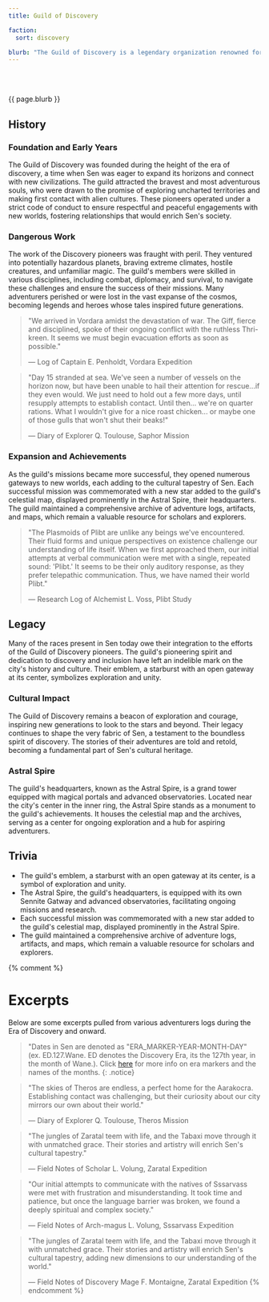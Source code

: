 ```yaml
---
title: Guild of Discovery

faction: 
  sort: discovery

blurb: "The Guild of Discovery is a legendary organization renowned for its daring explorers and groundbreaking missions. Established during the era of discovery, the guild's primary objective was to open more gateways to Sen by exploring the cosmos in search of new worlds with sentient life. Their efforts greatly expanded Sen's cultural and racial diversity, making the city the vibrant melting pot it is today."
---
```


<h1 id="overview" style="visibility: hidden; margin: 0px; padding: 0px;">Overview</h1>

{{ page.blurb }}

<!--more-->

## History

### Foundation and Early Years
The Guild of Discovery was founded during the height of the era of discovery, a time when Sen was eager to expand its horizons and connect with new civilizations. The guild attracted the bravest and most adventurous souls, who were drawn to the promise of exploring uncharted territories and making first contact with alien cultures. These pioneers operated under a strict code of conduct to ensure respectful and peaceful engagements with new worlds, fostering relationships that would enrich Sen's society.

### Dangerous Work
The work of the Discovery pioneers was fraught with peril. They ventured into potentially hazardous planets, braving extreme climates, hostile creatures, and unfamiliar magic. The guild's members were skilled in various disciplines, including combat, diplomacy, and survival, to navigate these challenges and ensure the success of their missions. Many adventurers perished or were lost in the vast expanse of the cosmos, becoming legends and heroes whose tales inspired future generations.

> "We arrived in Vordara amidst the devastation of war. The Giff, fierce and disciplined, spoke of their ongoing conflict with the ruthless Thri-kreen. It seems we must begin evacuation efforts as soon as possible."
>
> — Log of Captain E. Penholdt, Vordara Expedition

> "Day 15 stranded at sea. We've seen a number of vessels on the horizon now, but have been unable to hail their attention for rescue...if they even would. We just need to hold out a few more days, until resupply attempts to establish contact. Until then... we're on quarter rations. What I wouldn't give for a nice roast chicken... or maybe one of those gulls that won't shut their beaks!"
>
> — Diary of Explorer Q. Toulouse, Saphor Mission

### Expansion and Achievements
As the guild's missions became more successful, they opened numerous gateways to new worlds, each adding to the cultural tapestry of Sen. Each successful mission was commemorated with a new star added to the guild's celestial map, displayed prominently in the Astral Spire, their headquarters. The guild maintained a comprehensive archive of adventure logs, artifacts, and maps, which remain a valuable resource for scholars and explorers.

> "The Plasmoids of Plibt are unlike any beings we've encountered. Their fluid forms and unique perspectives on existence challenge our understanding of life itself. When we first approached them, our initial attempts at verbal communication were met with a single, repeated sound: 'Plibt.' It seems to be their only auditory response, as they prefer telepathic communication. Thus, we have named their world Plibt."
>
> — Research Log of Alchemist L. Voss, Plibt Study

## Legacy
Many of the races present in Sen today owe their integration to the efforts of the Guild of Discovery pioneers. The guild's pioneering spirit and dedication to discovery and inclusion have left an indelible mark on the city's history and culture. Their emblem, a starburst with an open gateway at its center, symbolizes exploration and unity.

### Cultural Impact
The Guild of Discovery remains a beacon of exploration and courage, inspiring new generations to look to the stars and beyond. Their legacy continues to shape the very fabric of Sen, a testament to the boundless spirit of discovery. The stories of their adventures are told and retold, becoming a fundamental part of Sen's cultural heritage.

### Astral Spire
The guild's headquarters, known as the Astral Spire, is a grand tower equipped with magical portals and advanced observatories. Located near the city's center in the inner ring, the Astral Spire stands as a monument to the guild's achievements. It houses the celestial map and the archives, serving as a center for ongoing exploration and a hub for aspiring adventurers.

## Trivia
- The guild's emblem, a starburst with an open gateway at its center, is a symbol of exploration and unity.
- The Astral Spire, the guild's headquarters, is equipped with its own Sennite Gatway and advanced observatories, facilitating ongoing missions and research.
- Each successful mission was commemorated with a new star added to the guild's celestial map, displayed prominently in the Astral Spire.
- The guild maintained a comprehensive archive of adventure logs, artifacts, and maps, which remain a valuable resource for scholars and explorers.

{% comment %}
# Excerpts

Below are some excerpts pulled from various adventurers logs during the Era of Discovery and onward.

> "Dates in Sen are denoted as "ERA_MARKER-YEAR-MONTH-DAY" (ex. ED.127.Wane. ED denotes the Discovery Era, its the 127th year, in the month of Wane.). Click <a href="/sen/lore/calendar">here</a> for more info on era markers and the names of the months.
{: .notice}

> "The skies of Theros are endless, a perfect home for the Aarakocra. Establishing contact was challenging, but their curiosity about our city mirrors our own about their world."
>
> ― Diary of Explorer Q. Toulouse, Theros Mission

> "The jungles of Zaratal teem with life, and the Tabaxi move through it with unmatched grace. Their stories and artistry will enrich Sen's cultural tapestry."
>
> ― Field Notes of Scholar L. Volung, Zaratal Expedition

> "Our initial attempts to communicate with the natives of Sssarvass were met with frustration and misunderstanding. It took time and patience, but once the language barrier was broken, we found a deeply spiritual and complex society."
>
> — Field Notes of Arch-magus L. Volung, Sssarvass Expedition

> "The jungles of Zaratal teem with life, and the Tabaxi move through it with unmatched grace. Their stories and artistry will enrich Sen's cultural tapestry, adding new dimensions to our understanding of the world."
>
> — Field Notes of Discovery Mage F. Montaigne, Zaratal Expedition
{% endcomment %}